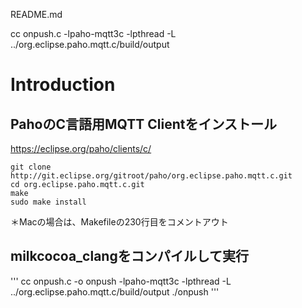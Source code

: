 README.md




cc onpush.c -lpaho-mqtt3c  -lpthread -L ../org.eclipse.paho.mqtt.c/build/output



# Introduction


## PahoのC言語用MQTT Clientをインストール

https://eclipse.org/paho/clients/c/


```
git clone http://git.eclipse.org/gitroot/paho/org.eclipse.paho.mqtt.c.git
cd org.eclipse.paho.mqtt.c.git
make
sudo make install
```

＊Macの場合は、Makefileの230行目をコメントアウト


## milkcocoa_clangをコンパイルして実行

'''
cc onpush.c -o onpush -lpaho-mqtt3c  -lpthread -L ../org.eclipse.paho.mqtt.c/build/output
./onpush
'''
